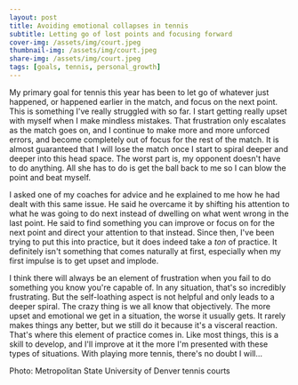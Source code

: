 ```yaml
---
layout: post
title: Avoiding emotional collapses in tennis
subtitle: Letting go of lost points and focusing forward
cover-img: /assets/img/court.jpeg
thumbnail-img: /assets/img/court.jpeg
share-img: /assets/img/court.jpeg
tags: [goals, tennis, personal_growth]
---
```


My primary goal for tennis this year has been to let go of whatever just happened, or happened earlier in the match, and focus on the next point. This is something I've really struggled with so far. I start getting really upset with myself when I make mindless mistakes. That frustration only escalates as the match goes on, and I continue to make more and more unforced errors, and become completely out of focus for the rest of the match. It is almost guaranteed that I will lose the match once I start to spiral deeper and deeper into this head space. The worst part is, my opponent doesn't have to do anything. All she has to do is get the ball back to me so I can blow the point and beat myself.

I asked one of my coaches for advice and he explained to me how he had dealt with this same issue. He said he overcame it by shifting his attention to what he was going to do next instead of dwelling on what went wrong in the last point. He said to find something you can improve or focus on for the next point and direct your attention to that instead. Since then, I've been trying to put this into practice, but it does indeed take a *ton* of practice. It definitely isn't something that comes naturally at first, especially when my first impulse is to get upset and implode.

I think there will always be an element of frustration when you fail to do something you know you're capable of. In any situation, that's so incredibly frustrating. But the self-loathing aspect is not helpful and only leads to a deeper spiral. The crazy thing is we all know that objectively. The more upset and emotional we get in a situation, the worse it usually gets. It rarely makes things any better, but we still do it because it's a visceral reaction. That's where this element of practice comes in. Like most things, this is a skill to develop, and I'll improve at it the more I'm presented with these types of situations. With playing more tennis, there's no doubt I will...

Photo: Metropolitan State University of Denver tennis courts